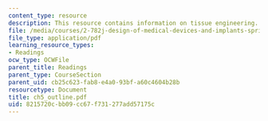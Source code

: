 ```yaml
---
content_type: resource
description: This resource contains information on tissue engineering.
file: /media/courses/2-782j-design-of-medical-devices-and-implants-spring-2006/8215720cbb09cc67f731277add57175c_ch5_outline.pdf
file_type: application/pdf
learning_resource_types:
- Readings
ocw_type: OCWFile
parent_title: Readings
parent_type: CourseSection
parent_uid: cb25c623-fab8-e4a0-93bf-a60c4604b28b
resourcetype: Document
title: ch5_outline.pdf
uid: 8215720c-bb09-cc67-f731-277add57175c
---
```

